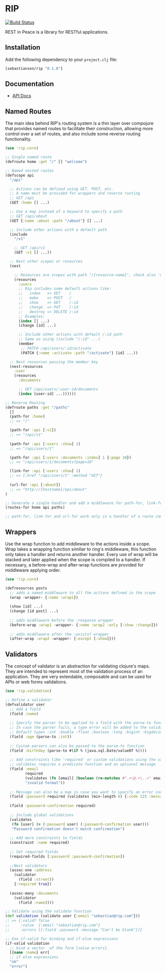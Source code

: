 RIP
===
[![Build Status](https://travis-ci.org/sebastiansen/rip.png?branch=master)](https://travis-ci.org/sebastiansen/rip)

REST in Peace is a library for RESTful applications.

## Installation
Add the following dependency to your `project.clj` file:
```clj
[sebastiansen/rip "0.1.0"]
```
## Documentation

* [API Docs](http://sebastiansen.github.com/rip)

## Named Routes

The main idea behind RIP's routing system is a thin layer over compojure that provides named routes to facilitate their construction, allowing more control over a set of routes, 
and also include some reverse routing functionality.
```clojure
(use 'rip.core)

;; Single named route
(defroute home :get "/" [] "welcome")

;; Named nested routes
(defscope api
  "/api"

  ;; Actions can be defined using GET, POST, etc.
  ;; A name must be provided for wrappers and reverse routing
  ;; GET /api
  (GET :home [] ...)

  ;; Use a map instead of a keyword to specify a path
  ;; GET /api/about
  (GET {:name :about :path "/about"} [] ...)

  ;; Include other actions with a default path
  (include
    "/v1"

    ;; GET /api/v1
    (GET :v1 [] ...))

  ;; Nest other scopes or resources
  (nest

    ;; Resources are scopes with path "/{resource-name}", check also 'defresource'
    (resources
      :users
      ;; Rip includes some default actions like:
      ;;   index   => GET    /
      ;;   make    => POST   /
      ;;   show    => GET    /:id
      ;;   change  => PUT    /:id
      ;;   destroy => DELETE /:id
      ;; Examples:
      (index [] ...)
      (change [id] ...)

      ;; Include other actions with default /:id path
      ;; Same as using (include "/:id" ...)
      (member
       ;; PATCH /api/users/:id/activate
       (PATCH {:name :activate :path "/activate"} [id] ...))

  ;; Nest resources passing the member key
  (nest-resources
    :user
    (resources
      :documents

      ;; GET /api/users/:user-id/documents
      (index [user-id] ...))))))

;; Reverse Routing
(defroute paths :get "/paths"
  []
  (path-for :home)
  ;; => "/"

  (path-for :api [:v1])
  ;; => "/api/v1"
  
  (path-for :api [:users :show] 1)
  ;; => "/api/users/1"

  (path-for :api [:users :documents :index] 1 {:page 10})
  ;; => "/api/users/1/documents?page=10"

  (link-for :api [:users :show] 1)
  ;; => {:href "/api/users/1" :method "GET"}
  
  (url-for :api [:about])
  ;; => "http://{hostname}/api/about"
)

;; Generate a single handler and add a middleware for path-for, link-for and url-for usage.
(routes-for home api paths)

;; path-for, link-for and url-for work only in a handler of a route compiled using routes-for.
```
## Wrappers

Use the wrap function to add middleware to the actions inside a scope. Wrap takes a wrapping function similiar to ring's middleware, this function only takes a handler and returns another handler. Every use of wrap will be stacked and later applied when the scope is compiled to a handler. 
If necessary, a before-wrap and after-wrap functions are provided for middleware applying order.
```clojure
(use 'rip.core)

(defresources posts
  ;; adds a named middleware to all the actions defined in the scope
  (wrap -wrapper- {:name :wrap1})
  
  (show [id] ...)
  (change [id post] ...)
  
  ;; adds middleware before the :response wrapper
  (before-wrap :wrap1 -wrapper- {:name :wrap2 :only [:show :change]})
               
  ;; adds middleware after the :exists? wrapper
  (after-wrap :wrap2 -wrapper- {:except [:show]}))
```
## Validators

The concept of validator is an abstraction for validating clojure's maps. They are intended to represent most of the validation process of an application. 
They are very extendable, composable and can be used for APIs or web forms validations.
```clojure
(use 'rip.validation)

;; Define a validator
(defvalidator user
  ;; Add a field
  (field :name)
  
  ;; Specify the parser to be applied to a field with the parse-to function.
  ;; In case the parser fails, a type error will be added to the validation.
  ;; Default types :int :double :float :boolean :long :bigint :bigdecimal :uuid
  (field :age (parse-to :int))
  
  ;; Custom parsers can also be passed to the parse-to function
  (field :birthday (parse-to #(if % (java.sql.Date/valueOf %))))
  
  ;; Add constraints like 'required' or custom validations using the validates function
  ;; validates requires a predicate function and an optional message
  (field :email 
         required 
         (validates (fn [email] (boolean (re-matches #".+\@.+\..+" email)))
         "invalid format"))
  
  ;; Message can also be a map in case you want to specify an error code for your API
  (field :password required (validates (min-length 6) {:code 123 :message "too short"}))  
  
  (field :password-confirmation required)
  
  ;; Include global validations
  (validates
   (fn [user] (= (:password user) (:password-confirmation user)))
   "Password confirmation doesn't match confirmation")
  
  ;; Add more constraints to fields
  (constraint :name required)
  
  ;; Set required fields
  (required-fields [:password :password-confirmation])
  
  ;;Nest validators
  (assoc-one :address
    (validator 
      (field :street))
    {:required true})
    
  (assoc-many :documents
    (validator
      (field :name))))

;; Validate using the validate function
(def validation (validate user {:email "sebastian@rip.com"}))
;; => {:valid? false 
;;     :value  {:email "sebastian@rip.com"} 
;;     :errors [{:field :password :message "Can't be blank"}]}

;; Use if-valid for binding and if-else expressions
(if-valid validation
  ;; bind a vector  of the form [value errors].
  [{name :name} err]
  ;; if else expressions
  "ok"
  "error")
```
